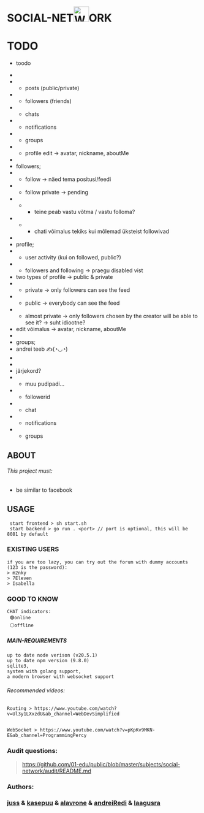 # SOCIAL-NET<img src="https://01.kood.tech/git/kasepuu/social-network/raw/branch/master/frontend/src/logo.svg" alt="Website Icon" width="40" height="40" />ORK

# TODO

- toodo

*
* - posts (public/private)
* - followers (friends)
* - chats
* - notifications
* - groups
* - profile edit -> avatar, nickname, aboutMe
*
* followers;
* - follow -> näed tema positusi/feedi
* - follow private -> pending
* - - teine peab vastu võtma / vastu folloma?
* - - chati võimalus tekiks kui mõlemad üksteist followivad
*
* profile;
* - user activity (kui on followed, public?)
* - followers and following -> praegu disabled vist
* two types of profile -> public & private
* - private -> only followers can see the feed
* - public -> everybody can see the feed
* - almost private -> only followers chosen by the creator will be able to see it? -> suht idiootne?
* edit võimalus -> avatar, nickname, aboutMe
*
* groups;
* andrei teeb ✍(◔◡◔)
*
*
* järjekord?
* - muu pudipadi...
* - followerid
* - chat
* - notifications
* - groups

## ABOUT

###### This project must:

- be similar to facebook

## USAGE

```
 start frontend > sh start.sh
 start backend > go run . <port> // port is optional, this will be 8081 by default
```

### EXISTING USERS

```
if you are too lazy, you can try out the forum with dummy accounts (123 is the password):
> m2nky
> 7Eleven
> Isabella
```

### GOOD TO KNOW

```
CHAT indicators:
 🟢online
 ⚪offline
```

##### MAIN-REQUIREMENTS

```
up to date node verison (v20.5.1)
up to date npm version (9.8.0)
sqlite3,
system with golang support,
a modern browser with websocket support
```

###### Recommended videos:

```
Routing > https://www.youtube.com/watch?v=Ul3y1LXxzdU&ab_channel=WebDevSimplified


WebSocket > https://www.youtube.com/watch?v=pKpKv9MKN-E&ab_channel=ProgrammingPercy
```

### Audit questions:

> https://github.com/01-edu/public/blob/master/subjects/social-network/audit/README.md

### Authors:

### [juss](https://01.kood.tech/git/juss) & [kasepuu](https://01.kood.tech/git/kasepuu) & [alavrone](https://01.kood.tech/git/alavrone) & [andreiRedi](https://01.kood.tech/git/andreiRedi) & [laagusra](https://01.kood.tech/git/laagusra)
